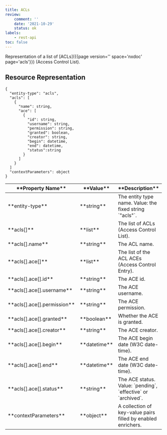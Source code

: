 ```yaml
---
title: ACLs
review:
    comment: ''
    date: '2021-10-29'
    status: ok
labels:
    - rest-api
toc: false
---
```


Representation of a list of [ACLs]({{page version='' space='nxdoc' page='acls'}}) (Access Control List).

## Resource Representation

<pre><code class="json hljs">{
  "entity-type": "acls",
  "acls": [
    {
      "name": string,
      "ace": [
        {
          "id": string,
          "username": string,
          "permission": string,
          "granted": boolean,
          "creator": string,
          "begin": datetime,
          "end": datetime,
          "status":string
        }
      ]
    }
  ]
  "contextParameters": object
}
</code></pre>

<div class="table-scroll">
  <table>
    <thead>
      <tr>
        <th>**Property Name**</th>
        <th>**Value**</th>
        <th>**Description**</th>
        <th>**Notes**</th>
      </tr>
    </thead>
    <tbody>
      <tr>
        <td>**entity-type**</td>
        <td>**string**</td>
        <td>The entity type name. Value: the fixed string `"acls"`.</td>
        <td></td>
      </tr>
      <tr>
        <td>**acls[]**</td>
        <td>**list**</td>
        <td>The list of ACLs (Access Control List).</td>
        <td></td>
      </tr>
      <tr>
        <td>**acls[].name**</td>
        <td>**string**</td>
        <td>The ACL name.</td>
        <td></td>
      </tr>
      <tr>
        <td>**acls[].ace[]**</td>
        <td>**list**</td>
        <td>The list of the ACL ACEs (Access Control Entry).</td>
        <td></td>
      </tr>
      <tr>
        <td>**acls[].ace[].id**</td>
        <td>**string**</td>
        <td>The ACE id.</td>
        <td></td>
      </tr>
      <tr>
        <td>**acls[].ace[].username**</td>
        <td>**string**</td>
        <td>The ACE username.</td>
        <td></td>
      </tr>
      <tr>
        <td>**acls[].ace[].permission**</td>
        <td>**string**</td>
        <td>The ACE permission.</td>
        <td></td>
      </tr>
      <tr>
        <td>**acls[].ace[].granted**</td>
        <td>**boolean**</td>
        <td>Whether the ACE is granted.</td>
        <td></td>
      </tr>
      <tr>
        <td>**acls[].ace[].creator**</td>
        <td>**string**</td>
        <td>The ACE creator.</td>
        <td></td>
      </tr>
      <tr>
        <td>**acls[].ace[].begin**</td>
        <td>**datetime**</td>
        <td>The ACE begin date (W3C date-time).</td>
        <td></td>
      </tr>
      <tr>
        <td>**acls[].ace[].end**</td>
        <td>**datetime**</td>
        <td>The ACE end date (W3C date-time).</td>
        <td></td>
      </tr>
      <tr>
        <td>**acls[].ace[].status**</td>
        <td>**string**</td>
        <td>The ACE status. Value: `pending`, `effective` or `archived`.</td>
        <td></td>
      </tr>
      <tr>
        <td>**contextParameters**</td>
        <td>**object**</td>
        <td>A collection of key-value pairs filled by enabled enrichers.</td>
        <td>Optional</td>
      </tr>
    </tbody>
  </table>
</div>
